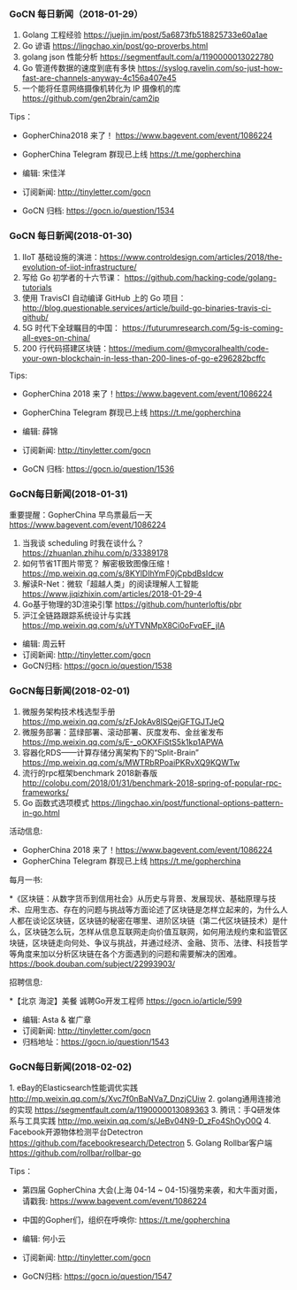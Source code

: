 ### GoCN 每日新闻（2018-01-29）

1. Golang 工程经验 https://juejin.im/post/5a6873fb518825733e60a1ae
2. Go 谚语 https://lingchao.xin/post/go-proverbs.html
3. golang json 性能分析 https://segmentfault.com/a/1190000013022780
4. Go 管道传数据的速度到底有多快 https://syslog.ravelin.com/so-just-how-fast-are-channels-anyway-4c156a407e45
5. 一个能将任意网络摄像机转化为 IP 摄像机的库 https://github.com/gen2brain/cam2ip

Tips：

* GopherChina2018 来了！ https://www.bagevent.com/event/1086224
* GopherChina Telegram 群现已上线 https://t.me/gopherchina

* 编辑: 宋佳洋
* 订阅新闻: http://tinyletter.com/gocn
* GoCN 归档: https://gocn.io/question/1534

### GoCN 每日新闻(2018-01-30)

1. IIoT 基础设施的演进：https://www.controldesign.com/articles/2018/the-evolution-of-iiot-infrastructure/
2. 写给 Go 初学者的十六节课： https://github.com/hacking-code/golang-tutorials
3. 使用 TravisCI 自动编译 GitHub 上的 Go 项目：http://blog.questionable.services/article/build-go-binaries-travis-ci-github/
4. 5G 时代下全球瞩目的中国： https://futurumresearch.com/5g-is-coming-all-eyes-on-china/
5. 200 行代码搭建区块链：https://medium.com/@mycoralhealth/code-your-own-blockchain-in-less-than-200-lines-of-go-e296282bcffc

Tips:

* GopherChina 2018 来了！https://www.bagevent.com/event/1086224
* GopherChina Telegram 群现已上线 https://t.me/gopherchina

* 编辑: 薛锦
* 订阅新闻: http://tinyletter.com/gocn
* GoCN 归档: https://gocn.io/question/1536

### GoCN每日新闻(2018-01-31)

重要提醒：GopherChina 早鸟票最后一天 https://www.bagevent.com/event/1086224

1. 当我谈 scheduling 时我在谈什么？ https://zhuanlan.zhihu.com/p/33389178
2. 如何节省1T图片带宽？ 解密极致图像压缩！ https://mp.weixin.qq.com/s/8KYlDIhYmF0jCpbdBsIdcw
3. 解读R-Net：微软「超越人类」的阅读理解人工智能 https://www.jiqizhixin.com/articles/2018-01-29-4
4. Go基于物理的3D渲染引擎 https://github.com/hunterloftis/pbr
5. 沪江全链路跟踪系统设计与实践 https://mp.weixin.qq.com/s/uYTVNMpX8Ci0oFvqEF_jlA

* 编辑: 周云轩
* 订阅新闻: http://tinyletter.com/gocn
* GoCN归档: https://gocn.io/question/1538

### GoCN每日新闻(2018-02-01)

1. 微服务架构技术栈选型手册 https://mp.weixin.qq.com/s/zFJokAv8lSQejGFTGJTJeQ
2. 微服务部署：蓝绿部署、滚动部署、灰度发布、金丝雀发布  https://mp.weixin.qq.com/s/E-_oOKXFiStS5k1kp1APWA
3. 容器化RDS——计算存储分离架构下的“Split-Brain” https://mp.weixin.qq.com/s/MWTRbRPoaiPKRvXQ9KQWTw
4. 流行的rpc框架benchmark 2018新春版 http://colobu.com/2018/01/31/benchmark-2018-spring-of-popular-rpc-frameworks/
5. Go 函数式选项模式 https://lingchao.xin/post/functional-options-pattern-in-go.html

活动信息:
 * GopherChina 2018 来了！https://www.bagevent.com/event/1086224
 * GopherChina Telegram 群现已上线 https://t.me/gopherchina
 
每月一书:

*《区块链：从数字货币到信用社会》从历史与背景、发展现状、基础原理与技术、应用生态、存在的问题与挑战等方面论述了区块链是怎样立起来的，为什么人人都在谈论区块链，区块链的秘密在哪里、进阶区块链（第二代区块链技术）是什么，区块链怎么玩，怎样从信息互联网走向价值互联网，如何用法规约束和监管区块链，区块链走向何处、争议与挑战，并通过经济、金融、货币、法律、科技哲学等角度来加以分析区块链在各个方面遇到的问题和需要解决的困难。https://book.douban.com/subject/22993903/
 
招聘信息:

*【北京 海淀】美餐 诚聘Go开发工程师 https://gocn.io/article/599

* 编辑: Asta & 崔广章
* 订阅新闻: http://tinyletter.com/gocn
* 归档地址：https://gocn.io/question/1543

### GoCN每日新闻(2018-02-02)

1. eBay的Elasticsearch性能调优实践 http://mp.weixin.qq.com/s/Xvc7f0nBaNVa7_DnzjCUiw
2. golang通用连接池的实现 https://segmentfault.com/a/1190000013089363
3. 腾讯：手Q研发体系与工具实践 http://mp.weixin.qq.com/s/JeBv04N9-D_zFo4ShOyO0Q
4. Facebook开源物体检测平台Detectron https://github.com/facebookresearch/Detectron
5. Golang Rollbar客户端 https://github.com/rollbar/rollbar-go

Tips：
* 第四届 GopherChina 大会(上海 04-14 ~ 04-15)强势来袭，和大牛面对面，请戳我: https://www.bagevent.com/event/1086224
* 中国的Gopher们，组织在呼唤你: https://t.me/gopherchina

* 编辑: 何小云
* 订阅新闻: http://tinyletter.com/gocn
* GoCN归档: https://gocn.io/question/1547
